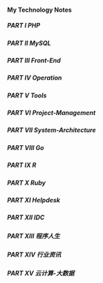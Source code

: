 
#### My Technology Notes

##### PART Ⅰ PHP
##### PART Ⅱ MySQL
##### PART Ⅲ Front-End
##### PART Ⅳ Operation
##### PART Ⅴ Tools
##### PART Ⅵ Project-Management
##### PART Ⅶ System-Architecture
##### PART Ⅷ Go
##### PART Ⅸ R
##### PART Ⅹ Ruby
##### PART Ⅺ Helpdesk
##### PART Ⅻ IDC
##### PART ⅫⅠ 程序人生
##### PART ⅩⅣ 行业资讯
##### PART ⅩⅤ 云计算-大数据
